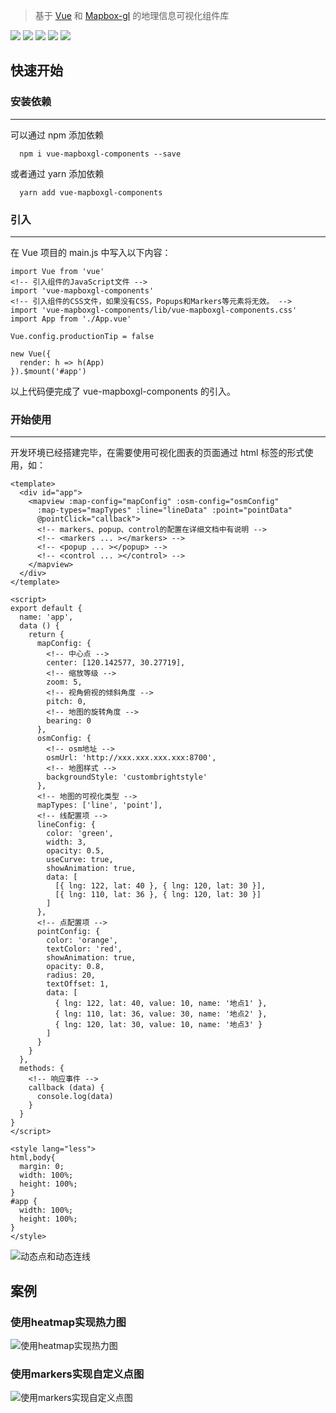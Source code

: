 >基于 [Vue](https://cn.vuejs.org/index.html) 和 [Mapbox-gl](https://www.mapbox.com/mapbox-gl-js/api/) 的地理信息可视化组件库

![](https://travis-ci.com/wupeiwen/vue-mapboxgl-components.svg?branch=master)
[![](https://img.shields.io/npm/v/vue-mapboxgl-components.svg)](https://www.npmjs.com/package/vue-mapboxgl-components)
![](https://img.shields.io/bundlephobia/min/vue-mapboxgl-components.svg)
![](https://img.shields.io/npm/dt/vue-mapboxgl-components.svg)
[![](https://img.shields.io/badge/-详细文档-green.svg)](https://wupeiwen.github.io/vue-mapboxgl-components)

## 快速开始

### 安装依赖
------
可以通过 npm 添加依赖
```
  npm i vue-mapboxgl-components --save
```
或者通过 yarn 添加依赖
```
  yarn add vue-mapboxgl-components
```

### 引入
------
在 Vue 项目的 main.js 中写入以下内容：
```
import Vue from 'vue'
<!-- 引入组件的JavaScript文件 -->
import 'vue-mapboxgl-components'
<!-- 引入组件的CSS文件，如果没有CSS，Popups和Markers等元素将无效。 -->
import 'vue-mapboxgl-components/lib/vue-mapboxgl-components.css'
import App from './App.vue'

Vue.config.productionTip = false

new Vue({
  render: h => h(App)
}).$mount('#app')
```
以上代码便完成了 vue-mapboxgl-components 的引入。

### 开始使用
------
开发环境已经搭建完毕，在需要使用可视化图表的页面通过 html 标签的形式使用，如：
```
<template>
  <div id="app">
    <mapview :map-config="mapConfig" :osm-config="osmConfig"
      :map-types="mapTypes" :line="lineData" :point="pointData"
      @pointClick="callback">
      <!-- markers、popup、control的配置在详细文档中有说明 -->
      <!-- <markers ... ></markers> -->
      <!-- <popup ... ></popup> -->
      <!-- <control ... ></control> -->
    </mapview>
  </div>
</template>

<script>
export default {
  name: 'app',
  data () {
    return {
      mapConfig: {
        <!-- 中心点 -->
        center: [120.142577, 30.27719],
        <!-- 缩放等级 -->
        zoom: 5,
        <!-- 视角俯视的倾斜角度 -->
        pitch: 0,
        <!-- 地图的旋转角度 -->
        bearing: 0
      },
      osmConfig: {
        <!-- osm地址 -->
        osmUrl: 'http://xxx.xxx.xxx.xxx:8700',
        <!-- 地图样式 -->
        backgroundStyle: 'custombrightstyle'
      },
      <!-- 地图的可视化类型 -->
      mapTypes: ['line', 'point'],
      <!-- 线配置项 -->
      lineConfig: {
        color: 'green',
        width: 3,
        opacity: 0.5,
        useCurve: true,
        showAnimation: true,
        data: [
          [{ lng: 122, lat: 40 }, { lng: 120, lat: 30 }],
          [{ lng: 110, lat: 36 }, { lng: 120, lat: 30 }]
        ]
      },
      <!-- 点配置项 -->
      pointConfig: {
        color: 'orange',
        textColor: 'red',
        showAnimation: true,
        opacity: 0.8,
        radius: 20,
        textOffset: 1,
        data: [
          { lng: 122, lat: 40, value: 10, name: '地点1' },
          { lng: 110, lat: 36, value: 30, name: '地点2' },
          { lng: 120, lat: 30, value: 10, name: '地点3' }
        ]
      }
    }
  },
  methods: {
    <!-- 响应事件 -->
    callback (data) {
      console.log(data)
    }
  }
}
</script>

<style lang="less">
html,body{
  margin: 0;
  width: 100%;
  height: 100%;
}
#app {
  width: 100%;
  height: 100%;
}
</style>
```
![动态点和动态连线](https://raw.githubusercontent.com/wupeiwen/vue-mapboxgl-components/master/public/point_line.gif "动态点和动态连线")

## 案例
### 使用heatmap实现热力图
![使用heatmap实现热力图](https://raw.githubusercontent.com/wupeiwen/vue-mapboxgl-components/master/public/demo_heatmap.png "使用heatmap实现热力图")

### 使用markers实现自定义点图
![使用markers实现自定义点图](https://raw.githubusercontent.com/wupeiwen/vue-mapboxgl-components/master/public/demo_markers.png "使用markers实现自定义点图")
